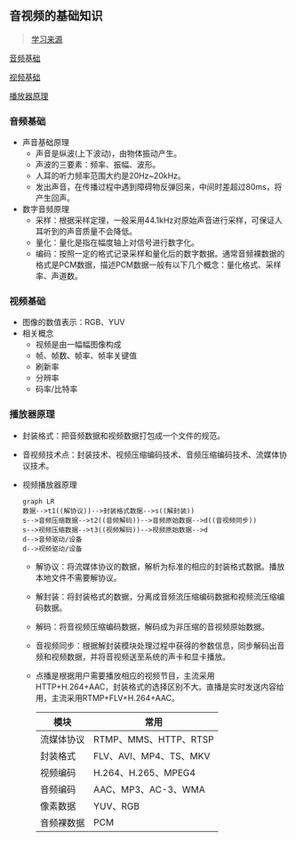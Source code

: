 ## 音视频的基础知识

> [学习来源](https://blog.csdn.net/leixiaohua1020/article/details/18893769)

[音频基础](#音频基础)

[视频基础](#视频基础)

[播放器原理](#播放器原理)

### 音频基础

* 声音基础原理
  * 声音是纵波(上下波动)，由物体振动产生。
  * 声波的三要素：频率、振幅、波形。
  * 人耳的听力频率范围大约是20Hz~20kHz。
  * 发出声音，在传播过程中遇到障碍物反弹回来，中间时差超过80ms，将产生回声。
* 数字音频原理
  * 采样：根据采样定理，一般采用44.1kHz对原始声音进行采样，可保证人耳听到的声音质量不会降低。
  * 量化：量化是指在幅度轴上对信号进行数字化。
  * 编码：按照一定的格式记录采样和量化后的数字数据。通常音频裸数据的格式是PCM数据，描述PCM数据一般有以下几个概念：量化格式、采样率、声道数。

### 视频基础

* 图像的数值表示：RGB、YUV
* 相关概念
  * 视频是由一幅幅图像构成
  * 帧、帧数、帧率、帧率关键值
  * 刷新率
  * 分辨率
  * 码率/比特率

### 播放器原理

* 封装格式：把音频数据和视频数据打包成一个文件的规范。

* 音视频技术点：封装技术、视频压缩编码技术、音频压缩编码技术、流媒体协议技术。

* 视频播放器原理

  ```mermaid
  graph LR
  数据-->t1((解协议))-->封装格式数据-->s((解封装))
  s-->音频压缩数据-->t2((音频解码))-->音频原始数据-->d((音视频同步))
  s-->视频压缩数据-->t3((视频解码))-->视频原始数据-->d
  d-->音频驱动/设备
  d-->视频驱动/设备
  ```

  * 解协议：将流媒体协议的数据，解析为标准的相应的封装格式数据。播放本地文件不需要解协议。

  * 解封装：将封装格式的数据，分离成音频流压缩编码数据和视频流压缩编码数据。

  * 解码：将音视频压缩编码数据，解码成为非压缩的音视频原始数据。

  * 音视频同步：根据解封装模块处理过程中获得的参数信息，同步解码出音频和视频数据，并将音视频送至系统的声卡和显卡播放。

  * 点播是根据用户需要播放相应的视频节目，主流采用HTTP+H.264+AAC，封装格式的选择区别不大。直播是实时发送内容给用，主流采用RTMP+FLV+H.264+AAC。

    | 模块       | 常用                   |
    | ---------- | ---------------------- |
    | 流媒体协议 | RTMP、MMS、HTTP、RTSP  |
    | 封装格式   | FLV、AVI、MP4、TS、MKV |
    | 视频编码   | H.264、H.265、MPEG4    |
    | 音频编码   | AAC、MP3、AC-3、WMA    |
    | 像素数据   | YUV、RGB               |
    | 音频裸数据 | PCM                    |

  